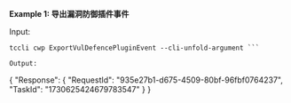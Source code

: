**Example 1: 导出漏洞防御插件事件**



Input: 

```
tccli cwp ExportVulDefencePluginEvent --cli-unfold-argument ```

Output: 
```
{
    "Response": {
        "RequestId": "935e27b1-d675-4509-80bf-96fbf0764237",
        "TaskId": "1730625424679783547"
    }
}
```

